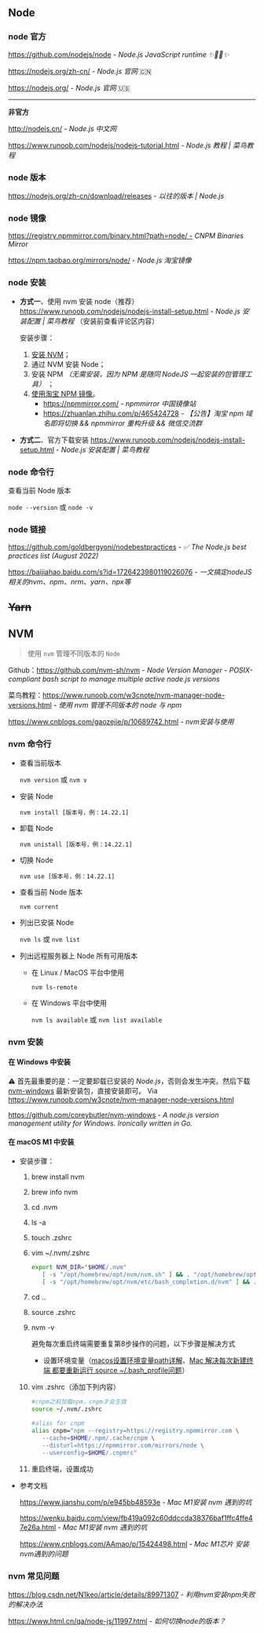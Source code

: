 ## Node

### node 官方

https://github.com/nodejs/node - *Node.js JavaScript runtime ✨🐢🚀✨*

https://nodejs.org/zh-cn/ - *Node.js 官网* 🇨🇳

https://nodejs.org/ - *Node.js 官网* 🇺🇸

---

**非官方**

http://nodejs.cn/ - *Node.js 中文网*

https://www.runoob.com/nodejs/nodejs-tutorial.html -  *Node.js 教程 | 菜鸟教程*



### node 版本

https://nodejs.org/zh-cn/download/releases - *以往的版本 | Node.js*



### node 镜像

https://registry.npmmirror.com/binary.html?path=node/ - *CNPM Binaries Mirror*

https://npm.taobao.org/mirrors/node/ - *Node.js 淘宝镜像*



### node 安装

- **方式一**、使用 nvm 安装 node（推荐）
    https://www.runoob.com/nodejs/nodejs-install-setup.html - *Node.js 安装配置 | 菜鸟教程* （安装前查看评论区内容）
    
    安装步骤：
    1. [安装 NVM](#nvm-%e5%ae%89%e8%a3%85)；
    2. 通过 NVM 安装 Node；
    3. 安装 NPM *（无需安装，因为 NPM 是随同 NodeJS 一起安装的包管理工具）* ；
    4. [使用淘宝 NPM 镜像](#npm-%e9%95%9c%e5%83%8f)。
         - https://npmmirror.com/ - *npmmirror 中国镜像站*
         - https://zhuanlan.zhihu.com/p/465424728 - *【公告】淘宝 npm 域名即将切换 && npmmirror 重构升级 && 微信交流群*

- **方式二**、官方下载安装
    https://www.runoob.com/nodejs/nodejs-install-setup.html - *Node.js 安装配置 | 菜鸟教程*

### node 命令行

查看当前 Node 版本

`node --version` 或 `node -v`



### node 链接

https://github.com/goldbergyoni/nodebestpractices - *✅ The Node.js best practices list (August 2022)*

https://baijiahao.baidu.com/s?id=1726423980119026076 - _一文搞定nodeJS相关的nvm、npm、nrm、yarn、npx等_


## ~~Yarn~~


## NVM

> 使用 `nvm` 管理不同版本的 `Node`

Github：https://github.com/nvm-sh/nvm - *Node Version Manager - POSIX-compliant bash script to manage multiple active node.js versions*

菜鸟教程：https://www.runoob.com/w3cnote/nvm-manager-node-versions.html - *使用 nvm 管理不同版本的 node 与 npm*

https://www.cnblogs.com/gaozejie/p/10689742.html - *nvm安装与使用* 

### nvm 命令行

- 查看当前版本

  `nvm version` 或 `nvm v`

- 安装 Node

  `nvm install [版本号，例：14.22.1]`

- 卸载 Node

  `nvm unistall [版本号，例：14.22.1]`

- 切换 Node

  `nvm use [版本号，例：14.22.1]`

- 查看当前 Node 版本

  `nvm current`

- 列出已安装 Node

  `nvm ls` 或 `nvm list`

- 列出远程服务器上 Node 所有可用版本

  - 在 Linux / MacOS 平台中使用

    `nvm ls-remote`

  - 在 Windows 平台中使用

    `nvm ls available` 或 `nvm list available`

### nvm 安装

#### 在 Windows 中安装

⚠️ 首先最重要的是：一定要卸载已安装的 *Node.js*，否则会发生冲突。然后下载 [nvm-windows](https://github.com/coreybutler/nvm-windows/releases) 最新安装包，直接安装即可。 Via https://www.runoob.com/w3cnote/nvm-manager-node-versions.html

<i class="fa fa-github"></i> https://github.com/coreybutler/nvm-windows - *A node.js version management utility for Windows. Ironically written in Go.*

#### 在 macOS M1 中安装

- 安装步骤：

  1. brew install nvm

  2. brew info nvm

  3. cd .nvm

  4. ls -a

  5. touch .zshrc

  6. vim ~/.nvm/.zshrc

     ```sh
     export NVM_DIR="$HOME/.nvm"
        [ -s "/opt/homebrew/opt/nvm/nvm.sh" ] && . "/opt/homebrew/opt/nvm/nvm.sh"  # This loads nvm
        [ -s "/opt/homebrew/opt/nvm/etc/bash_completion.d/nvm" ] && . "/opt/homebrew/opt/nvm/etc/bash_completion.d/nvm"  # This loads nvm bash_completion
     ```

     

  7. cd ..

  8. source .zshrc

  9. nvm -v

     避免每次重启终端需要重复第8步操作的问题，以下步骤是解决方式

     - 设置环境变量（[macos设置环境变量path详解](https://blog.csdn.net/Mint6/article/details/124156340)、[Mac 解决每次新建终端 都要重新运行 source ~/.bash_profile问题](https://www.cnblogs.com/pansidong/p/15055345.html)）

  10. vim .zshrc（添加下列内容）

      ```sh
      #cnpm之前加载npm，cnpm才会生效
      source ~/.nvm/.zshrc
         
      #alias for cnpm
      alias cnpm="npm --registry=https://registry.npmmirror.com \
         --cache=$HOME/.npm/.cache/cnpm \
         --disturl=https://npmmirror.com/mirrors/node \
         --userconfig=$HOME/.cnpmrc"
      ```

      

  11. 重启终端，设置成功


- 参考文档

  https://www.jianshu.com/p/e945bb48593e - *Mac M1安装 nvm 遇到的坑*

  https://wenku.baidu.com/view/fb419a092c60ddccda38376baf1ffc4ffe47e26a.html - *Mac M1安装 nvm 遇到的坑*

  https://www.cnblogs.com/AAmao/p/15424498.html - *Mac M1芯片 安装nvm遇到的问题*



### nvm 常见问题

https://blog.csdn.net/N1keo/article/details/89971307 - *利用nvm安装npm失败的解决办法*

https://www.html.cn/qa/node-js/11997.html - *如何切换node的版本？*


